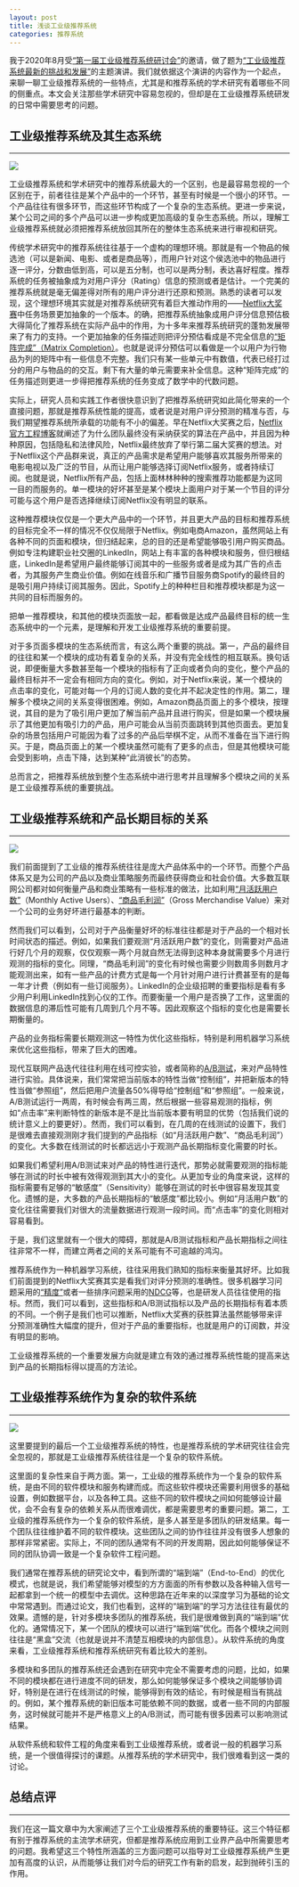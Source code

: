 ```yaml
---
layout: post
title: 浅谈工业级推荐系统
categories: 推荐系统
---
```

我于2020年8月受[“第一届工业级推荐系统研讨会”](https://irsworkshop.github.io/2020/index.html)的邀请，做了题为[“工业级推荐系统最新的挑战和发展”](https://www.hongliangjie.com/talks/IRS_KDD2020.pdf)的主题演讲。我们就依据这个演讲的内容作为一个起点，来聊一聊工业级推荐系统的一些特点，尤其是和推荐系统的学术研究有着哪些不同的侧重点。本文会关注那些学术研究中容易忽视的，但却是在工业级推荐系统研发的日常中需要思考的问题。

## 工业级推荐系统及其生态系统
***
![](/assets/in-recsys-1.png)

工业级推荐系统和学术研究中的推荐系统最大的一个区别，也是最容易忽视的一个区别在于，前者往往是某个产品中的一个环节，甚至有时候是一个很小的环节。一个产品往往有很多环节，而这些环节构成了一个复杂的生态系统。更进一步来说，某个公司之间的多个产品可以进一步构成更加高级的复杂生态系统。所以，理解工业级推荐系统就必须把推荐系统放回其所在的整体生态系统来进行审视和研究。

传统学术研究中的推荐系统往往基于一个虚构的理想环境。那就是有一个物品的候选池（可以是新闻、电影、或者是商品等），而用户针对这个侯选池中的物品进行逐一评分，分数由低到高，可以是五分制，也可以是两分制，表达喜好程度。推荐系统的任务被抽象成为对用户评分（Rating）信息的预测或者是估计。一个完美的推荐系统就是毫无偏差得对所有的用户评分进行还原和预测。熟悉的读者可以发现，这个理想环境其实就是对推荐系统研究有着巨大推动作用的——[Netflix大奖赛](https://en.wikipedia.org/wiki/Netflix_Prize)中任务场景更加抽象的一个版本。的确，把推荐系统抽象成用户评分信息预估极大得简化了推荐系统在实际产品中的作用，为十多年来推荐系统研究的蓬勃发展带来了有力的支持。一个更加抽象的任务描述则把评分预估看成是不完全信息的[“矩阵完成”（Matrix Completion）](https://en.wikipedia.org/wiki/Matrix_completion)。也就是说评分预估可以看做是一个以用户为行物品为列的矩阵中有一些信息不完整。我们只有某一些单元中有数值，代表已经打过分的用户与物品的的交互。剩下有大量的单元需要来补全信息。这种“矩阵完成”的任务描述则更进一步得把推荐系统的任务变成了数学中的代数问题。

实际上，研究人员和实践工作者很快意识到了把推荐系统研究如此简化带来的一个直接问题，那就是推荐系统性能的提高，或者说是对用户评分预测的精准与否，与我们期望推荐系统所承载的功能有不小的偏差。早在Netflix大奖赛之后，[Netflix官方工程博客](https://netflixtechblog.com/netflix-recommendations-beyond-the-5-stars-part-1-55838468f429)就阐述了为什么团队最终没有采纳获奖的算法在产品中，并且因为种种原因，包括隐私和法律风险，Netflix最终放弃了举行第二届大奖赛的想法。对于Netflix这个产品群来说，真正的产品需求是希望用户能够喜欢其服务所带来的电影电视以及广泛的节目，从而让用户能够选择订阅Netflix服务，或者持续订阅。也就是说，Netflix所有产品，包括上面林林种种的搜索推荐功能都是为这同一目的而服务的。单一模块的好坏甚至是某个模块上面用户对于某一个节目的评分可能与这个用户是否选择继续订阅Netflix没有明显的联系。

这种推荐模块仅仅是一个更大产品中的一个环节，并且更大产品的目标和推荐系统的目标完全不一样的情况不仅仅局限于Netflix。例如电商Amazon，虽然网站上有各种不同的页面和模块，但归结起来，总的目的还是希望能够吸引用户购买商品。例如专注构建职业社交圈的LinkedIn，网站上有丰富的各种模块和服务，但归根结底，LinkedIn是希望用户最终能够订阅其中的一些服务或者是成为其广告的点击者，为其服务产生商业价值。例如在线音乐和广播节目服务商Spotify的最终目的是吸引用户持续订阅其服务。因此，Spotify上的种种栏目和推荐模块都是为这一共同的目标而服务的。

把单一推荐模块，和其他的模块页面放一起，都看做是达成产品最终目标的统一生态系统中的一个元素，是理解和开发工业级推荐系统的重要前提。

对于多页面多模块的生态系统而言，有这么两个重要的挑战。第一，产品的最终目的往往和某一个模块的成功有着复杂的关系，并没有完全线性的相互联系。换句话说，即便衡量大多数甚至每一个模块的指标有了正向或者负向的变化，整个产品的最终目标并不一定会有相同方向的变化。例如，对于Netflix来说，某一个模块的点击率的变化，可能对每一个月的订阅人数的变化并不起决定性的作用。第二，理解多个模块之间的关系变得很困难。例如，Amazon商品页面上的多个模块，按理说，其目的是为了吸引用户更加了解当前产品并且进行购买，但是如果一个模块展示了其他更加有吸引力的产品，用户可能会从当前页面跳转到其他页面去。更加复杂的场景包括用户可能因为看了过多的产品后举棋不定，从而不准备在当下进行购买。于是，商品页面上的某一个模块虽然可能有了更多的点击，但是其他模块可能会受到影响，点击下降，达到某种“此消彼长”的态势。

总而言之，把推荐系统放到整个生态系统中进行思考并且理解多个模块之间的关系是工业级推荐系统的重要挑战。

## 工业级推荐系统和产品长期目标的关系
***
![](/assets/in-recsys-2.jpg)

我们前面提到了工业级的推荐系统往往是庞大产品体系中的一个环节。而整个产品体系又是为公司的产品以及商业策略服务而最终获得商业和社会价值。大多数互联网公司都对如何衡量产品和商业策略有一些标准的做法，比如利用[“月活跃用户数”](https://en.wikipedia.org/wiki/Active_users)（Monthly Active Users）、[“商品毛利润”](https://en.wikipedia.org/wiki/Gross_merchandise_volume)（Gross Merchandise Value）来对一个公司的业务好坏进行最基本的判断。

然而我们可以看到，公司对于产品衡量好坏的标准往往都是对于产品的一个相对长时间状态的描述。例如，如果我们要观测“月活跃用户数”的变化，则需要对产品进行好几个月的观察，仅仅观察一两个月就自然无法得到这种本身就需要多个月进行观测的指标的变化。同理，“商品毛利润”的变化有时候也需要少则数周多则数月才能观测出来，如有一些产品的计费方式是每一个月针对用户进行计费甚至有的是每一年才计费（例如有一些订阅服务）。LinkedIn的企业级招聘的重要指标是看有多少用户利用LinkedIn找到心仪的工作。而要衡量一个用户是否换了工作，这里面的数据信息的滞后性可能有几周到几个月不等。因此观察这个指标的变化也是需要长期衡量的。

产品的业务指标需要长期观测这一特性为优化这些指标，特别是利用机器学习系统来优化这些指标，带来了巨大的困难。

现代互联网产品迭代往往利用在线可控实验，或者简称的[A/B测试](https://en.wikipedia.org/wiki/A/B_testing)，来对产品特性进行实验。具体说来，我们常常把当前版本的特性当做“控制组”，并把新版本的特性当做“参照组”，然后把用户流量各50%得导给“控制组”和“参照组”。一般来说，A/B测试运行一两周，有时候会有两三周，然后根据一些容易观测的指标，例如“点击率”来判断特性的新版本是不是比当前版本要有明显的优势（包括我们说的统计意义上的要更好）。然而，我们可以看到，在几周的在线测试的设置下，我们是很难去直接观测刚才我们提到的产品指标（如“月活跃用户数”、“商品毛利润”）的变化。大多数在线测试的时长都远远小于观测产品长期指标变化需要的时长。

如果我们希望利用A/B测试来对产品的特性进行迭代，那势必就需要观测的指标能够在测试的时长中被有效得观测到其大小的变化。从更加专业的角度来说，这样的指标需要有足够的“敏感度”（Sensitivity）能够在测试的时长中很容易发现其变化。遗憾的是，大多数的产品长期指标的“敏感度”都比较小。例如“月活用户数”的变化往往需要我们对很大的流量数据进行观测一段时间。而“点击率”的变化则相对容易看到。

于是，我们这里就有一个很大的障碍，那就是A/B测试指标和产品长期指标之间往往非常不一样，而建立两者之间的关系可能有不可逾越的鸿沟。

推荐系统作为一种机器学习系统，往往采用我们熟知的指标来衡量其好坏。比如我们前面提到的Netflix大奖赛其实是看我们对评分预测的准确性。很多机器学习问题采用的[“精度”](https://en.wikipedia.org/wiki/Precision_and_recall)或者一些排序问题采用的[NDCG](https://en.wikipedia.org/wiki/Discounted_cumulative_gain)等，也是研发人员往往使用的指标。然而，我们可以看到，这些指标和A/B测试指标以及产品的长期指标有着本质的不同。一个例子是我们也可以推断，Netflix大奖赛的获胜算法虽然能够带来评分预测准确性大幅度的提升，但对于产品的重要指标，也就是用户的订阅数，并没有明显的影响。

工业级推荐系统的一个重要发展方向就是建立有效的通过推荐系统性能的提高来达到产品的长期指标得以提高的方法论。


## 工业级推荐系统作为复杂的软件系统
***
![](/assets/in-recsys-3.jpeg)

这里要提到的最后一个工业级推荐系统的特性，也是推荐系统的学术研究往往会完全忽视的，那就是工业级推荐系统往往是一个复杂的软件系统。

这里面的复杂性来自于两方面。第一，工业级的推荐系统作为一个复杂的软件系统，是由不同的软件模块和服务构建而成。而这些软件模块还需要利用很多的基础设置，例如数据平台，以及各种工具。这些不同的软件模块之间如何能够设计最优，会不会有复杂的依赖关系从而很难调优，都是需要思考的重要问题。第二，工业级的推荐系统作为一个复杂的软件系统，是多人甚至是多团队的研发结果。每一个团队往往维护着不同的软件模块。这些团队之间的协作往往并没有很多人想象的那样非常紧密。实际上，不同的团队通常有不同的开发周期，因此如何能够保证不同的团队协调一致是一个复杂软件工程问题。

我们通常在推荐系统的研究论文中，看到所谓的“端到端”（End-to-End）的优化模式，也就是说，我们希望能够对模型的方方面面的所有参数以及各种输入信号一起都拿到一个统一的模型中去调优。这种思路在近年来的以深度学习为基础的论文中常常遇到。而通过论文，我们也看到，这样的“端到端”的学习方法往往有最优的效果。遗憾的是，针对多模块多团队的推荐系统，我们是很难做到真的“端到端”优化的。通常情况下，某一个团队的模块可以进行“端到端”优化。而各个模块之间则往往是“黑盒”交流（也就是说并不清楚互相模块的内部信息）。从软件系统的角度来看，工业级推荐系统和推荐系统研究有着比较大的差别。

多模块和多团队的推荐系统还会遇到在研究中完全不需要考虑的问题，比如，如果不同的模块都在进行进度不同的研发，那么如何能够保证多个模块之间能够协调好，特别是在进行在线测试的时候，能够得到有效的结论，有时候是相当有挑战的。例如，某个推荐系统的新旧版本可能依赖不同的数据，或者一些不同的内部服务，这时候就可能并不是严格意义上的A/B测试，而可能有很多因素可以影响测试结果。

从软件系统和软件工程的角度来看到工业级推荐系统，或者说一般的机器学习系统，是一个很值得探讨的课题。从推荐系统的学术研究中，我们很难看到这一类的讨论。


## 总结点评
***

我们在这一篇文章中为大家阐述了三个工业级推荐系统的重要特征。这三个特征都有别于推荐系统的主流学术研究，但都是推荐系统应用到工业界产品中所需要思考的问题。我希望这三个特性所涵盖的三方面问题可以指导对工业级推荐系统产生更加有高度的认识，从而能够让我们对今后的研究工作有新的启发，起到抛砖引玉的作用。
